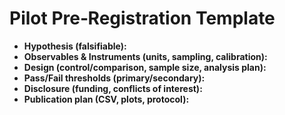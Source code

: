 # Pilot Pre‑Registration Template

- **Hypothesis (falsifiable):**
- **Observables & Instruments (units, sampling, calibration):**
- **Design (control/comparison, sample size, analysis plan):**
- **Pass/Fail thresholds (primary/secondary):**
- **Disclosure (funding, conflicts of interest):**
- **Publication plan (CSV, plots, protocol):**
